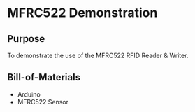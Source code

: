 # MFRC522 Demonstration
## Purpose
To demonstrate the use of the MFRC522 RFID Reader & Writer.

## Bill-of-Materials
 * Arduino
 * MFRC522 Sensor
